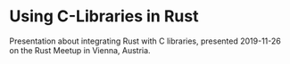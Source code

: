 # Using C-Libraries in Rust

Presentation about integrating Rust with C libraries, presented 2019-11-26 on the Rust Meetup in Vienna, Austria.
